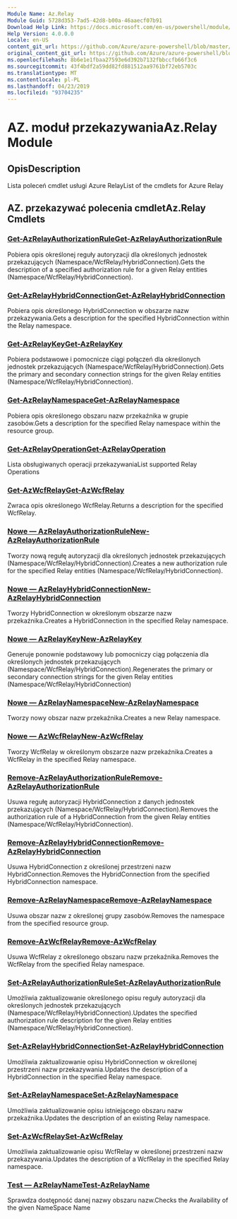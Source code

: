 ```yaml
---
Module Name: Az.Relay
Module Guid: 5728d353-7ad5-42d8-b00a-46aaecf07b91
Download Help Link: https://docs.microsoft.com/en-us/powershell/module/az.relay
Help Version: 4.0.0.0
Locale: en-US
content_git_url: https://github.com/Azure/azure-powershell/blob/master/src/Relay/Relay/help/Az.Relay.md
original_content_git_url: https://github.com/Azure/azure-powershell/blob/master/src/Relay/Relay/help/Az.Relay.md
ms.openlocfilehash: 8b6e1e1fbaa27593e6d392b7132fbbccfb66f3c6
ms.sourcegitcommit: 43f4bdf2a59dd82fd881512aa9761bf72eb5703c
ms.translationtype: MT
ms.contentlocale: pl-PL
ms.lasthandoff: 04/23/2019
ms.locfileid: "93704235"
---
```

# <span data-ttu-id="932d2-101">AZ. moduł przekazywania</span><span class="sxs-lookup"><span data-stu-id="932d2-101">Az.Relay Module</span></span>
## <span data-ttu-id="932d2-102">Opis</span><span class="sxs-lookup"><span data-stu-id="932d2-102">Description</span></span>
<span data-ttu-id="932d2-103">Lista poleceń cmdlet usługi Azure Relay</span><span class="sxs-lookup"><span data-stu-id="932d2-103">List of the cmdlets for Azure Relay</span></span>

## <span data-ttu-id="932d2-104">AZ. przekazywać polecenia cmdlet</span><span class="sxs-lookup"><span data-stu-id="932d2-104">Az.Relay Cmdlets</span></span>
### [<span data-ttu-id="932d2-105">Get-AzRelayAuthorizationRule</span><span class="sxs-lookup"><span data-stu-id="932d2-105">Get-AzRelayAuthorizationRule</span></span>](Get-AzRelayAuthorizationRule.md)
<span data-ttu-id="932d2-106">Pobiera opis określonej reguły autoryzacji dla określonych jednostek przekazujących (Namespace/WcfRelay/HybridConnection).</span><span class="sxs-lookup"><span data-stu-id="932d2-106">Gets the description of a specified authorization rule for a given Relay entities (Namespace/WcfRelay/HybridConnection).</span></span>

### [<span data-ttu-id="932d2-107">Get-AzRelayHybridConnection</span><span class="sxs-lookup"><span data-stu-id="932d2-107">Get-AzRelayHybridConnection</span></span>](Get-AzRelayHybridConnection.md)
<span data-ttu-id="932d2-108">Pobiera opis określonego HybridConnection w obszarze nazw przekazywania.</span><span class="sxs-lookup"><span data-stu-id="932d2-108">Gets a description for the specified HybridConnection within the Relay namespace.</span></span>

### [<span data-ttu-id="932d2-109">Get-AzRelayKey</span><span class="sxs-lookup"><span data-stu-id="932d2-109">Get-AzRelayKey</span></span>](Get-AzRelayKey.md)
<span data-ttu-id="932d2-110">Pobiera podstawowe i pomocnicze ciągi połączeń dla określonych jednostek przekazujących (Namespace/WcfRelay/HybridConnection).</span><span class="sxs-lookup"><span data-stu-id="932d2-110">Gets the primary and secondary connection strings for the given Relay entities (Namespace/WcfRelay/HybridConnection).</span></span>

### [<span data-ttu-id="932d2-111">Get-AzRelayNamespace</span><span class="sxs-lookup"><span data-stu-id="932d2-111">Get-AzRelayNamespace</span></span>](Get-AzRelayNamespace.md)
<span data-ttu-id="932d2-112">Pobiera opis określonego obszaru nazw przekaźnika w grupie zasobów.</span><span class="sxs-lookup"><span data-stu-id="932d2-112">Gets a description for the specified Relay namespace within the resource group.</span></span>

### [<span data-ttu-id="932d2-113">Get-AzRelayOperation</span><span class="sxs-lookup"><span data-stu-id="932d2-113">Get-AzRelayOperation</span></span>](Get-AzRelayOperation.md)
<span data-ttu-id="932d2-114">Lista obsługiwanych operacji przekazywania</span><span class="sxs-lookup"><span data-stu-id="932d2-114">List supported Relay Operations</span></span>

### [<span data-ttu-id="932d2-115">Get-AzWcfRelay</span><span class="sxs-lookup"><span data-stu-id="932d2-115">Get-AzWcfRelay</span></span>](Get-AzWcfRelay.md)
<span data-ttu-id="932d2-116">Zwraca opis określonego WcfRelay.</span><span class="sxs-lookup"><span data-stu-id="932d2-116">Returns a description for the specified WcfRelay.</span></span>

### [<span data-ttu-id="932d2-117">Nowe — AzRelayAuthorizationRule</span><span class="sxs-lookup"><span data-stu-id="932d2-117">New-AzRelayAuthorizationRule</span></span>](New-AzRelayAuthorizationRule.md)
<span data-ttu-id="932d2-118">Tworzy nową regułę autoryzacji dla określonych jednostek przekazujących (Namespace/WcfRelay/HybridConnection).</span><span class="sxs-lookup"><span data-stu-id="932d2-118">Creates a new authorization rule for the specified Relay entities (Namespace/WcfRelay/HybridConnection).</span></span>

### [<span data-ttu-id="932d2-119">Nowe — AzRelayHybridConnection</span><span class="sxs-lookup"><span data-stu-id="932d2-119">New-AzRelayHybridConnection</span></span>](New-AzRelayHybridConnection.md)
<span data-ttu-id="932d2-120">Tworzy HybridConnection w określonym obszarze nazw przekaźnika.</span><span class="sxs-lookup"><span data-stu-id="932d2-120">Creates a HybridConnection in the specified Relay namespace.</span></span>

### [<span data-ttu-id="932d2-121">Nowe — AzRelayKey</span><span class="sxs-lookup"><span data-stu-id="932d2-121">New-AzRelayKey</span></span>](New-AzRelayKey.md)
<span data-ttu-id="932d2-122">Generuje ponownie podstawowy lub pomocniczy ciąg połączenia dla określonych jednostek przekazujących (Namespace/WcfRelay/HybridConnection).</span><span class="sxs-lookup"><span data-stu-id="932d2-122">Regenerates the primary or secondary connection strings for the given Relay entities (Namespace/WcfRelay/HybridConnection)</span></span>

### [<span data-ttu-id="932d2-123">Nowe — AzRelayNamespace</span><span class="sxs-lookup"><span data-stu-id="932d2-123">New-AzRelayNamespace</span></span>](New-AzRelayNamespace.md)
<span data-ttu-id="932d2-124">Tworzy nowy obszar nazw przekaźnika.</span><span class="sxs-lookup"><span data-stu-id="932d2-124">Creates a new Relay namespace.</span></span>

### [<span data-ttu-id="932d2-125">Nowe — AzWcfRelay</span><span class="sxs-lookup"><span data-stu-id="932d2-125">New-AzWcfRelay</span></span>](New-AzWcfRelay.md)
<span data-ttu-id="932d2-126">Tworzy WcfRelay w określonym obszarze nazw przekaźnika.</span><span class="sxs-lookup"><span data-stu-id="932d2-126">Creates a WcfRelay in the specified Relay namespace.</span></span>

### [<span data-ttu-id="932d2-127">Remove-AzRelayAuthorizationRule</span><span class="sxs-lookup"><span data-stu-id="932d2-127">Remove-AzRelayAuthorizationRule</span></span>](Remove-AzRelayAuthorizationRule.md)
<span data-ttu-id="932d2-128">Usuwa regułę autoryzacji HybridConnection z danych jednostek przekazujących (Namespace/WcfRelay/HybridConnection).</span><span class="sxs-lookup"><span data-stu-id="932d2-128">Removes the authorization rule of a HybridConnection from the given Relay entities (Namespace/WcfRelay/HybridConnection).</span></span>

### [<span data-ttu-id="932d2-129">Remove-AzRelayHybridConnection</span><span class="sxs-lookup"><span data-stu-id="932d2-129">Remove-AzRelayHybridConnection</span></span>](Remove-AzRelayHybridConnection.md)
<span data-ttu-id="932d2-130">Usuwa HybridConnection z określonej przestrzeni nazw HybridConnection.</span><span class="sxs-lookup"><span data-stu-id="932d2-130">Removes the HybridConnection from the specified HybridConnection namespace.</span></span>

### [<span data-ttu-id="932d2-131">Remove-AzRelayNamespace</span><span class="sxs-lookup"><span data-stu-id="932d2-131">Remove-AzRelayNamespace</span></span>](Remove-AzRelayNamespace.md)
<span data-ttu-id="932d2-132">Usuwa obszar nazw z określonej grupy zasobów.</span><span class="sxs-lookup"><span data-stu-id="932d2-132">Removes the namespace from the specified resource group.</span></span> 

### [<span data-ttu-id="932d2-133">Remove-AzWcfRelay</span><span class="sxs-lookup"><span data-stu-id="932d2-133">Remove-AzWcfRelay</span></span>](Remove-AzWcfRelay.md)
<span data-ttu-id="932d2-134">Usuwa WcfRelay z określonego obszaru nazw przekaźnika.</span><span class="sxs-lookup"><span data-stu-id="932d2-134">Removes the WcfRelay from the specified Relay namespace.</span></span>

### [<span data-ttu-id="932d2-135">Set-AzRelayAuthorizationRule</span><span class="sxs-lookup"><span data-stu-id="932d2-135">Set-AzRelayAuthorizationRule</span></span>](Set-AzRelayAuthorizationRule.md)
<span data-ttu-id="932d2-136">Umożliwia zaktualizowanie określonego opisu reguły autoryzacji dla określonych jednostek przekazujących (Namespace/WcfRelay/HybridConnection).</span><span class="sxs-lookup"><span data-stu-id="932d2-136">Updates the specified authorization rule description for the given Relay entities (Namespace/WcfRelay/HybridConnection).</span></span>

### [<span data-ttu-id="932d2-137">Set-AzRelayHybridConnection</span><span class="sxs-lookup"><span data-stu-id="932d2-137">Set-AzRelayHybridConnection</span></span>](Set-AzRelayHybridConnection.md)
<span data-ttu-id="932d2-138">Umożliwia zaktualizowanie opisu HybridConnection w określonej przestrzeni nazw przekazywania.</span><span class="sxs-lookup"><span data-stu-id="932d2-138">Updates the description of a HybridConnection in the specified Relay namespace.</span></span>

### [<span data-ttu-id="932d2-139">Set-AzRelayNamespace</span><span class="sxs-lookup"><span data-stu-id="932d2-139">Set-AzRelayNamespace</span></span>](Set-AzRelayNamespace.md)
<span data-ttu-id="932d2-140">Umożliwia zaktualizowanie opisu istniejącego obszaru nazw przekaźnika.</span><span class="sxs-lookup"><span data-stu-id="932d2-140">Updates the description of an existing Relay namespace.</span></span>

### [<span data-ttu-id="932d2-141">Set-AzWcfRelay</span><span class="sxs-lookup"><span data-stu-id="932d2-141">Set-AzWcfRelay</span></span>](Set-AzWcfRelay.md)
<span data-ttu-id="932d2-142">Umożliwia zaktualizowanie opisu WcfRelay w określonej przestrzeni nazw przekazywania.</span><span class="sxs-lookup"><span data-stu-id="932d2-142">Updates the description of a WcfRelay in the specified Relay namespace.</span></span>

### [<span data-ttu-id="932d2-143">Test — AzRelayName</span><span class="sxs-lookup"><span data-stu-id="932d2-143">Test-AzRelayName</span></span>](Test-AzRelayName.md)
<span data-ttu-id="932d2-144">Sprawdza dostępność danej nazwy obszaru nazw.</span><span class="sxs-lookup"><span data-stu-id="932d2-144">Checks the Availability of the given NameSpace Name</span></span>

